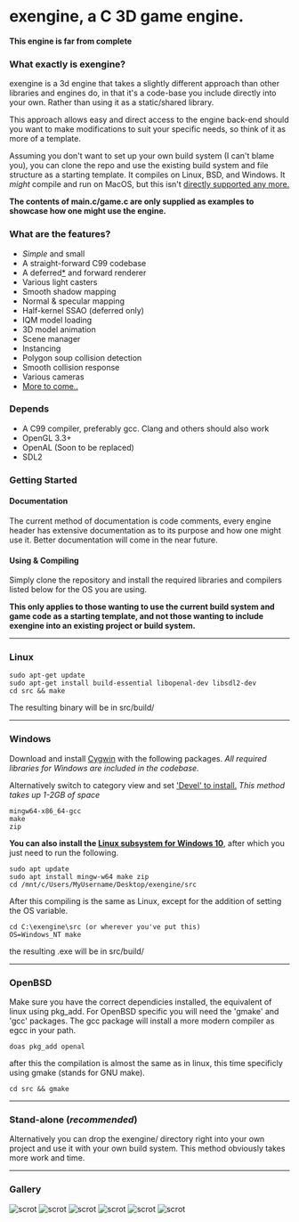# exengine, a C 3D game engine.

**This engine is far from complete**

### What exactly is exengine?
exengine is a 3d engine that takes a slightly different approach than other libraries and engines do, in that it's a code-base you include directly into your own.  Rather than using it as a static/shared library.

This approach allows easy and direct access to the engine back-end should you want to make modifications to suit your specific needs, so think of it as more of a template.

Assuming you don't want to set up your own build system (I can't blame you), you can clone the repo and use the existing build system and file structure as a starting template.  It compiles on Linux, BSD, and Windows. It *might* compile and run on MacOS, but this isn't [directly supported any more.](https://news.ycombinator.com/item?id=17231593)

**The contents of main.c/game.c are only supplied as examples to showcase how one might use the engine.**

### What are the features?
* *Simple* and small
* A straight-forward C99 codebase
* A deferred[*](https://github.com/exezin/exengine/commit/c28d1a8e2f3d99ef4a87253ae3166f2f67e33fbc) and forward renderer
* Various light casters
* Smooth shadow mapping
* Normal & specular mapping
* Half-kernel SSAO (deferred only)
* IQM model loading
* 3D model animation
* Scene manager
* Instancing
* Polygon soup collision detection
* Smooth collision response
* Various cameras
* [More to come..](https://github.com/exezin/exengine/projects/1)

### Depends
* A C99 compiler, preferably gcc. Clang and others should also work
* OpenGL 3.3+
* OpenAL (Soon to be replaced)
* SDL2

### Getting Started
#### Documentation
The current method of documentation is code comments, every engine header has extensive documentation as to its purpose and how one might use it.  Better documentation will come in the near future.

#### Using & Compiling

Simply clone the repository and install the required libraries and compilers listed below for the OS you are using.

**This only applies to those wanting to use the current build system and game code as a starting template, and not those wanting to include exengine into an existing project or build system.**


----
### Linux

````
sudo apt-get update
sudo apt-get install build-essential libopenal-dev libsdl2-dev
cd src && make
````

The resulting binary will be in src/build/

----
### Windows

Download and install [Cygwin](https://www.cygwin.com/) with the following packages.  *All required libraries for Windows are included in the codebase.*

Alternatively switch to category view and set ['Devel' to install.](https://i.stack.imgur.com/2uzkB.jpg)  *This method takes up 1-2GB of space*

````
mingw64-x86_64-gcc
make
zip
````

**You can also install the [Linux subsystem for Windows 10](https://docs.microsoft.com/en-us/windows/wsl/install-win10)**, after which you just need to run the following.

````
sudo apt update
sudo apt install mingw-w64 make zip
cd /mnt/c/Users/MyUsername/Desktop/exengine/src
````

After this compiling is the same as Linux, except for the addition of setting the OS variable.

````
cd C:\exengine\src (or wherever you've put this)
OS=Windows_NT make
````

the resulting .exe will be in src/build/

----
### OpenBSD
Make sure you have the correct dependicies installed, the equivalent of linux using pkg_add.
For OpenBSD specific you will need the 'gmake' and 'gcc' packages.
The gcc package will install a more modern compiler as egcc in your path.

```
doas pkg_add openal
```

after this the compilation is almost the same as in linux, this time specificly using gmake (stands for GNU make).

````
cd src && gmake
````

----
### Stand-alone (*recommended*)

Alternatively you can drop the exengine/ directory right into your own project and use it with your own build system.  This method obviously takes more work and time.

----
### Gallery
![scrot](http://i.imgur.com/4NGlapU.png)
![scrot](https://i.imgur.com/vTKB3T8.png)
![scrot](http://i.imgur.com/H1pMBXI.png)
![scrot](https://i.imgur.com/n6FcPau.png)
![scrot](https://i.imgur.com/t7CcuiK.png)
![scrot](https://i.imgur.com/qesG2md.png)

